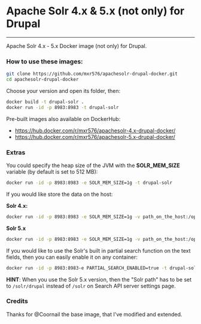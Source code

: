 # Apache Solr 4.x & 5.x (not only) for Drupal
---

Apache Solr 4.x - 5.x Docker image (not only) for Drupal.

### How to use these images:

```sh
git clone https://github.com/mxr576/apachesolr-drupal-docker.git
cd apachesolr-drupal-docker
```
Choose your version and open its folder, then:

```sh
docker build -t drupal-solr .
docker run -id -p 8983:8983 -t drupal-solr
```

Pre-built images also available on DockerHub:
* https://hub.docker.com/r/mxr576/apachesolr-4.x-drupal-docker/
* https://hub.docker.com/r/mxr576/apachesolr-5.x-drupal-docker/

### Extras

You could specify the heap size of the JVM with the **SOLR_MEM_SIZE** variable (by default is set to 512 MB):

```sh
docker run -id -p 8983:8983 -e SOLR_MEM_SIZE=1g -t drupal-solr
```

If you would like store the data on the host:

**Solr 4.x:**

```sh
docker run -id -p 8983:8983 -e SOLR_MEM_SIZE=1g -v path_on_the_host:/opt/solr/example/solr/collection1/data -t drupal-solr
```
**Solr 5.x**
```sh
docker run -id -p 8983:8983 -e SOLR_MEM_SIZE=1g -v path_on_the_host:/opt/solr/server/solr/drupal/data -t drupal-solr
```

If you would like to use the Solr's built in partial search function on the text fields, then you can easily enable it on any container:

```sh
docker run -id -p 8983:8983-e PARTIAL_SEARCH_ENABLED=true -t drupal-solr
```

**HINT**: When you use the Solr 5.x version, then the "Solr path" has to be set to `/solr/drupal` instead of `/solr` on Search API server settings page.

### Credits
Thanks for @Coornail the base image, that I've modified and extended.
